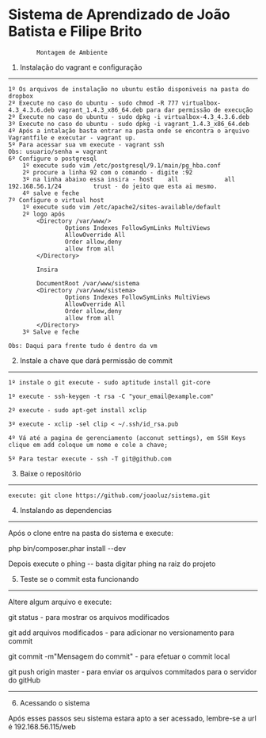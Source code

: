 Sistema de Aprendizado de João Batista e Filipe Brito
========================

			Montagem de Ambiente

1) Instalação do vagrant e configuração
-----------------------------------

    1º Os arquivos de instalação no ubuntu estão disponiveis na pasta do dropbox
    2º Execute no caso do ubuntu - sudo chmod -R 777 virtualbox-4.3_4.3.6.deb vagrant_1.4.3_x86_64.deb para dar permissão de execução
    2º Execute no caso do ubuntu - sudo dpkg -i virtualbox-4.3_4.3.6.deb
    3º Execute no caso do ubuntu - sudo dpkg -i vagrant_1.4.3_x86_64.deb
    4º Após a intalação basta entrar na pasta onde se encontra o arquivo Vagrantfile e executar - vagrant up.
    5º Para acessar sua vm execute - vagrant ssh
    Obs: usuario/senha = vagrant
    6º Configure o postgresql
        1º execute sudo vim /etc/postgresql/9.1/main/pg_hba.conf
        2º procure a linha 92 com o comando - digite :92
        3º na linha abaixo essa insira - host    all             all             192.168.56.1/24         trust - do jeito que esta ai mesmo.
        4º salve e feche
    7º Configure o virtual host
        1º execute sudo vim /etc/apache2/sites-available/default
        2º logo após
            <Directory /var/www/>
                    Options Indexes FollowSymLinks MultiViews
                    AllowOverride All
                    Order allow,deny
                    allow from all
            </Directory>

            Insira

            DocumentRoot /var/www/sistema
            <Directory /var/www/sistema>
                    Options Indexes FollowSymLinks MultiViews
                    AllowOverride All
                    Order allow,deny
                    allow from all
            </Directory>
        3º Salve e feche

    Obs: Daqui para frente tudo é dentro da vm

2) Instale a chave que dará permissão de commit
----------------------------------
    1º instale o git execute - sudo aptitude install git-core

	1º execute - ssh-keygen -t rsa -C "your_email@example.com"

	2º execute - sudo apt-get install xclip

	3º execute - xclip -sel clip < ~/.ssh/id_rsa.pub

	4º Vá até a pagina de gerenciamento (acconut settings), em SSH Keys clique em add coloque um nome e cole a chave;

	5º Para testar execute - ssh -T git@github.com

3) Baixe o repositório
-------------------------------------

	execute: git clone https://github.com/joaoluz/sistema.git

4) Instalando as dependencias
--------------------------------

Após o clone entre na pasta do sistema e execute:

php bin/composer.phar install --dev

Depois execute o phing -- basta digitar phing na raiz do projeto

5) Teste se o commit esta funcionando
-------------------------------
Altere algum arquivo e execute:

git status - para mostrar os arquivos modificados

git add arquivos modificados - para adicionar no versionamento para commit

git commit -m"Mensagem do commit" - para efetuar o commit local

git push origin master - para enviar os arquivos commitados para o servidor do gitHub

-------------------------------

6) Acessando o sistema

Após esses passos seu sistema estara apto a ser acessado, lembre-se a url é 192.168.56.115/web



